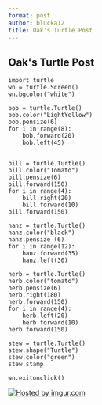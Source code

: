```yaml
---
format: post
author: blucka12
title: Oak's Turtle Post
---
```

## Oak's Turtle Post
```
import turtle
wn = turtle.Screen()             
wn.bgcolor("white")

bob = turtle.Turtle()           
bob.color("LightYellow")
bob.pensize(6)
for i in range(8):
    bob.forward(20)          
    bob.left(45)


bill = turtle.Turtle()
bill.color("Tomato")
bill.pensize(6)
bill.forward(150) 
for i in range(4):
    bill.right(20)
    bill.forward(10)
bill.forward(150)

hanz = turtle.Turtle()
hanz.color("black")
hanz.pensize (6)
for i in range(12):
    hanz.forward(35)
    hanz.left(30)

herb = turtle.Turtle()
herb.color("tomato")
herb.pensize(6)
herb.right(180)
herb.forward(150) 
for i in range(4):
    herb.left(20)
    herb.forward(10)
herb.forward(150)

stew = turtle.Turtle()
stew.shape("Turtle")
stew.color("green")
stew.stamp

wn.exitonclick()
```
<a href="http://imgur.com/Um6Mc3T"><img src="http://i.imgur.com/Um6Mc3T.png" title="Hosted by imgur.com" /></a>
